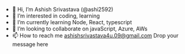 - 👋 Hi, I’m Ashish Srivastava (@ashi2592)
- 👀 I’m interested in coding, learning
- 🌱 I’m currently learning Node, React, typescript
- 💞️ I’m looking to collaborate on javaScript, Azure, AWs
- 📫 How to reach me ashishsrivastava4u.09@gmail.com Drop your message here

<!---
ashi2592/ashi2592 is a ✨ special ✨ repository because its `README.md` (this file) appears on your GitHub profile.
You can click the Preview link to take a look at your changes.
--->
